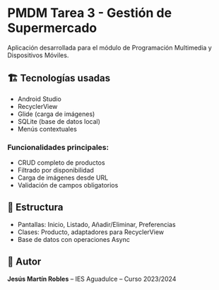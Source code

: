 # PMDM Tarea 3 - Gestión de Supermercado

Aplicación desarrollada para el módulo de Programación Multimedia y Dispositivos Móviles.

## 🏗️ Tecnologías usadas
- Android Studio
- RecyclerView
- Glide (carga de imágenes)
- SQLite (base de datos local)
- Menús contextuales

### Funcionalidades principales:
- CRUD completo de productos
- Filtrado por disponibilidad
- Carga de imágenes desde URL
- Validación de campos obligatorios

## 📁 Estructura
- Pantallas: Inicio, Listado, Añadir/Eliminar, Preferencias
- Clases: Producto, adaptadores para RecyclerView
- Base de datos con operaciones Async

## 📝 Autor
**Jesús Martín Robles** – IES Aguadulce – Curso 2023/2024
